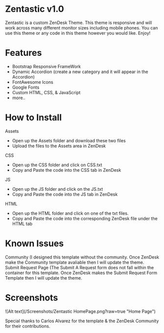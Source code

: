 Zentastic v1.0
==============

Zentastic is a custom ZenDesk Theme.  This theme is responsive and will work across many different monitor sizes including mobile phones.  You can use this theme or any code in this theme however you would like.  Enjoy!


Features
=========
* Bootstrap Responsive FrameWork
* Dynamic Accordion (create a new category and it will appear in the Accordion)
* FontAwesome Icons
* Google Fonts
* Custom HTML, CSS, & JavaScript
* more..

How to Install
==============
Assets
* Open up the Assets folder and download these two files
* Upload the files to the Assets area in ZenDesk

CSS
* Open up the CSS folder and click on CSS.txt
* Copy and Paste the code into the CSS tab in ZenDesk

JS
* Open up the JS folder and click on the JS.txt
* Copy and Paste the code into the JS tab in ZenDesk

HTML
* Open up the HTML folder and click on one of the txt files.
* Copy and Paste the code into the corresponding ZenDesk file under the HTML tab

Known Issues
==============
Community (I designed this template without the community.  Once ZenDesk make the Community template avaliable then I will update the theme.
Submit Request Page (The Submit A Request form does not fall within the container for this template.  Once ZenDesk makes the Submit Request Form Template then I will update the theme.

Screenshots
===========
![Alt text](/Screenshots/Zentastic HomePage.png?raw=true "Home Page")


Special thanks to Carlos Alvarez for the template & the ZenDesk Community for their contributions.
